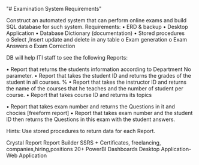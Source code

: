 "# Examination System Requirements" 


Construct an automated system that can perform online exams and build SQL database for such system.
Requirements:
•	ERD & backup
•	Desktop Application
•	Database Dictionary (documentation)
•	Stored procedures  
   o	Select ,Insert update and delete in any table
   o	Exam generation
   o	Exam Answers 
   o	Exam Correction

DB will help ITI staff to see the following Reports:

•	Report that returns the students information according to Department No parameter.
•	Report that takes the student ID and returns the grades of the student in all courses. %
•	Report that takes the instructor ID and returns the name of the courses that he teaches and the number of student per course.
•	Report that takes course ID and returns its topics  

•	Report that takes exam number and returns the Questions in it and chocies [freeform report]
•	Report that takes exam number and the student ID then returns the Questions in this exam with the student answers. 

Hints:
	Use stored procedures to return data for each Report.

   Crystal Report
   Report Builder 
   SSRS
+
Certificates, freelancing, companies,hiring,positions
20+ PowerBI Dashboards
Desktop Application-Web Application

